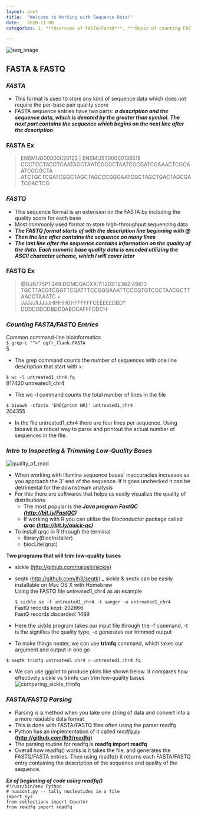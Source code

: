 ```yaml
---
layout: post
title:  "Welcome to Working with Sequence Data!"
date:   2020-11-08
categories: 1. ***Overview of FASTA/FastQ***, ***Basic of counting FASTA/FASTQ entries***, ***Trimming low-quality bases***, ***Overview of Parsing FASTA/FASTQ files***

---
```

![seq_image](https://i.ytimg.com/vi/fCd6B5HRaZ8/maxresdefault.jpg)

## **FASTA & FASTQ**

### *FASTA*
- This format is used to store any kind of sequence data which  does not require the per-base pair quality score  
- FASTA sequence entries have two parts: ***a description and the sequence data, which is denoted by the greater than symbol***. ***The next part contains the sequence which begins on the next line after the description***
### FASTA Ex
> ENSMUG00000020122 | ENSMUST00000138518  
CCCTCCTACGTCAATAGCTAATCGCGCTAATCGCGATCGAAACTCGCAATCGCGCTA ATCTGCTCGATCGGCTAGCTAGCCCGGGAATCGCTAGCTGACTAGCGATCGACTCG   

### *FASTQ*  
- This sequence format is an extension on the FASTA by including the quality score for each base
- Most commonly used format to store high-throughput sequencing data
- ***The FASTQ format starts of with the description line beginning with @***
- ***Then the line after contains the sequence on many lines***
- ***The last line after the sequence contains information on the quality of the data. Each numeric base quality data is encoded utilizing the ASCII character scheme, which I will cover later***
### FASTQ Ex
> @DJB775P1:248:DOMDGACXX:7:1202:12362:49613
TGCTTACGTCGGTTCGATTTCCGGGAAATTCCCGTGTCCCTAACGCTTAAGCTAAATC  +  
JJJJJIIJJJJHIHHHGHFFFFFFCEEEEEDBD?DDDDDDDDBDDDABDCAFFFDDCH

### *Counting FASTA/FASTQ Entries*
Common command-line bioinformatics  
`$ grep-c "^>" egfr_flank.FASTA`  
5  
- The grep command counts the number of sequences with one line description that start with >.  

`$ wc -l untreated1_chr4.fq`  
817420 untreated1_chr4
- The wc -l command counts the total number of lines in the file

`$ bioawk -cfastx 'END{print NR}' untreated1_chr4`  
204355  
- In the file untreated1_chr4 there are four lines per sequence. Using bioawk is a robust way to parse and printout the actual number of sequences in the file.

### *Intro to Inspecting & Trimming Low-Quality Bases*
![quality_of_read](https://lh5.googleusercontent.com/_KAKU58ax51Y/TZQtBGsweyI/AAAAAAAAADA/MVEx7AStm_o/s800/per%20base%20sequence%20quality.png)
- When working with Illumina sequence bases' inaccuracies increases as you approach the 3' end of the sequence. If it goes unchecked it can be detrimental for the downstream analysis
- For this there are softwares that helps us easily visualize the quality of distributions.  
   - The most popular is the ***Java program FastQC (http://bit.ly/FastQC)***
   - If working with R you can utilize the Bioconductor package called ***qrqc (http://bit.ly/quick-qc)***  
- To install qrqc in R through the terminal
  - library(BiocInstaller)
  - biocLite(qrqc)  

**Two programs that will trim low-quality bases**
- sickle (http://github.com/najoshi/sickle)
- seqtk (http://github.com/lh3/seqtk)
_ sickle & seqtk can be easily installable on Mac OS X with Homebrew  
Using the FASTQ file untreated1_chr4 as an example  

  `$ sickle se -f untreated1_chr4 -t sanger -o untreated1_chr4`  
  FastQ records kept: 202866  
  FastQ records discarded: 1489  

- Here the sickle program takes our input file through the -f command, -t is the signifies the quality type, -o generates our trimmed output  

- To make things neater, we can use **trimfq** command, which takes our argument and output in one go  

`$ seqtk trimfq untreated1_chr4 > untreated1_chr4.fq`  
- We can use ggplot to produce plots like shown below. It compares how effectively sickle vs trimfq can trim low-quality bases  
![comparing_sickle_trimfq](https://apprize.best/data/bioinformatics/bioinformatics.files/image084.jpg)  

### *FASTA/FASTQ Parsing*  
- Parsing is a method when you take one string of data and convert into a a more readable data format  
- This is done with FASTA/FASTQ files often using the parser readfq  
- Python has an implementation of it called *readfq.py* **(http://github.com/lh3/readfq)**  
- The parsing routine for readfq is **readfq import readfq**  
- Overall how readfq() works is it takes the file, and generates the FASTQ/FASTA entries. Then using readfq() it returns each FASTA/FASTQ entry containing the description of the sequence and quality of the sequence.  

***Ex of beginning of code using readfq()***  
`#!/usr/bin/env Python`  
`# nuccont.py -- tally nucleotides in a file`  
`import sys`  
`from collections import Counter`  
`from readfq import readfq`  
